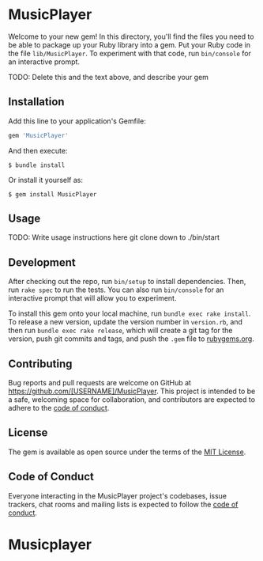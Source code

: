 # MusicPlayer

Welcome to your new gem! In this directory, you'll find the files you need to be able to package up your Ruby library into a gem. Put your Ruby code in the file `lib/MusicPlayer`. To experiment with that code, run `bin/console` for an interactive prompt.

TODO: Delete this and the text above, and describe your gem

## Installation

Add this line to your application's Gemfile:

```ruby
gem 'MusicPlayer'
```

And then execute:

    $ bundle install

Or install it yourself as:

    $ gem install MusicPlayer

## Usage

TODO: Write usage instructions here
git clone down to ./bin/start 

## Development

After checking out the repo, run `bin/setup` to install dependencies. Then, run `rake spec` to run the tests. You can also run `bin/console` for an interactive prompt that will allow you to experiment.

To install this gem onto your local machine, run `bundle exec rake install`. To release a new version, update the version number in `version.rb`, and then run `bundle exec rake release`, which will create a git tag for the version, push git commits and tags, and push the `.gem` file to [rubygems.org](https://rubygems.org).

## Contributing

Bug reports and pull requests are welcome on GitHub at https://github.com/[USERNAME]/MusicPlayer. This project is intended to be a safe, welcoming space for collaboration, and contributors are expected to adhere to the [code of conduct](https://github.com/[USERNAME]/MusicPlayer/blob/master/CODE_OF_CONDUCT.md).


## License

The gem is available as open source under the terms of the [MIT License](https://opensource.org/licenses/MIT).

## Code of Conduct

Everyone interacting in the MusicPlayer project's codebases, issue trackers, chat rooms and mailing lists is expected to follow the [code of conduct](https://github.com/[USERNAME]/MusicPlayer/blob/master/CODE_OF_CONDUCT.md).
# Musicplayer
